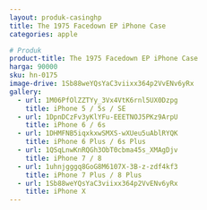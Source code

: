 ```yaml
---
layout: produk-casinghp
title: The 1975 Facedown EP iPhone Case
categories: apple

# Produk
product-title: The 1975 Facedown EP iPhone Case
harga: 90000
sku: hn-0175
image-drive: 1Sb88weYQsYaC3viixx364p2VvENv6yRx
gallery:
  - url: 1M06PfOlZZTYy_3Vx4VtK6rnl5UX0Dzpg
    title: iPhone 5 / 5s / SE
  - url: 1DpnDCzFv3yKlYFu-EEETNOJ5PKz9ArpU
    title: iPhone 6 / 6s
  - url: 1DHMFNB5iqxkxwSMXS-wXUeu5uAblRYQK
    title: iPhone 6 Plus / 6s Plus
  - url: 1QSqLnwKnRQGh3ObT0cbma45s_XMAgDjv
    title: iPhone 7 / 8
  - url: 1uhnjgggq8GoG8M6107X-3B-z-zdf4kf3
    title: iPhone 7 Plus / 8 Plus
  - url: 1Sb88weYQsYaC3viixx364p2VvENv6yRx
    title: iPhone X
---
```

